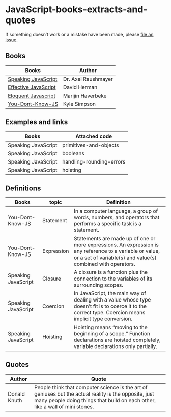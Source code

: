 # JavaScript-books-extracts-and-quotes

If something doesn’t work or a mistake have been made, please [file an issue](https://github.com/FabienGreard/JavaScript-book-s-extracts-and-quotes/issues/new).

## Books

| Books 	| Author |
| -----  | ------ |
| [Speaking JavaScript](http://speakingjs.com/es5/index.html) | Dr. Axel Raushmayer |
| [Effective JavaScript](http://31.210.87.4/ebook/pdf/JavaScript_68_Specific_Ways_to_Harness_the_Power_of_JavaScript_2013.pdf) | David Herman |
| [Eloquent Javascript](http://eloquentjavascript.net/) | Marijin Haverbeke |
|[You-Dont-Know-JS](https://github.com/getify/You-Dont-Know-JS) | Kyle Simpson |

## Examples and links

| Books |	 Attached code |
| ----- |  ------------- |
| Speaking JavaScript | primitives-and-objects |
| Speaking JavaScript |	booleans |
| Speaking JavaScript | handling-rounding-errors |
| Speaking JavaScript | hoisting |

## Definitions

| Books |	topic | Definition |
| ----- | ------- | ------------- |
| You-Dont-Know-JS | Statement | In a computer language, a group of words, numbers, and operators that performs a specific task is a statement. |
| You-Dont-Know-JS | Expression  | Statements are made up of one or more expressions. An expression is any reference to a variable or value, or a set of variable(s) and value(s) combined with operators. |
| Speaking JavaScript | Closure |	A closure is a function plus the connection to the variables of its surrounding scopes.  |
| Speaking JavaScript | Coercion | In JavaScript, the main way of dealing with a value whose type doesn’t fit is to coerce it to the correct type. Coercion means implicit type conversion.  |
| Speaking JavaScript | Hoisting | Hoisting means “moving to the beginning of a scope.” Function declarations are hoisted completely, variable declarations only partially. |

## Quotes

| Author | Quote |
| ------ | ----- |
| Donald Knuth | People think that computer science is the art of geniuses but the actual reality is the opposite, just many people doing things that build on each other, like a wall of mini stones. |
